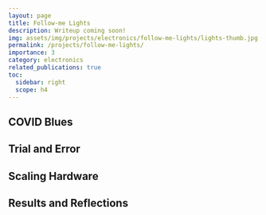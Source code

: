 ```yaml
---
layout: page
title: Follow-me Lights
description: Writeup coming soon!
img: assets/img/projects/electronics/follow-me-lights/lights-thumb.jpg
permalink: /projects/follow-me-lights/
importance: 3
category: electronics
related_publications: true
toc:
  sidebar: right
  scope: h4
---
```


## COVID Blues

## Trial and Error

## Scaling Hardware

## Results and Reflections
